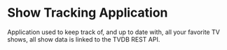 # Show Tracking Application

Application used to keep track of, and up to date with, all your favorite TV shows, all show data is linked to the TVDB REST API.
